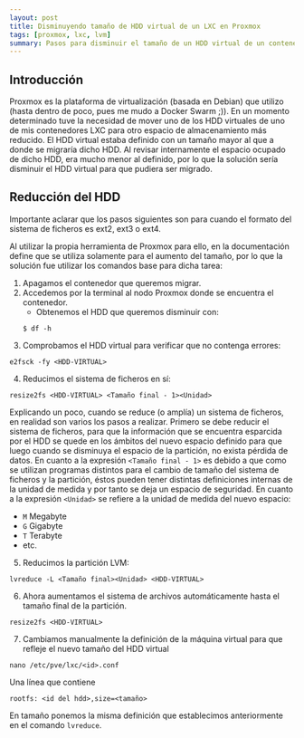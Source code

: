 ```yaml
---
layout: post
title: Disminuyendo tamaño de HDD virtual de un LXC en Proxmox
tags: [proxmox, lxc, lvm]
summary: Pasos para disminuir el tamaño de un HDD virtual de un contenedor LXC en Proxmox.
---
```


## Introducción

Proxmox es la plataforma de virtualización (basada en Debian) que utilizo (hasta dentro de poco, pues me mudo a Docker Swarm ;)). En un momento determinado tuve la necesidad de mover uno de los HDD virtuales de uno de mis contenedores LXC para otro espacio de almacenamiento más reducido. El HDD virtual estaba definido con un tamaño mayor al que a donde se migraría dicho HDD. Al revisar internamente el espacio ocupado de dicho HDD, era mucho menor al definido, por lo que la solución sería disminuir el HDD virtual para que pudiera ser migrado.

## Reducción del HDD

Importante aclarar que los pasos siguientes son para cuando el formato del sistema de ficheros es ext2, ext3 o ext4.

Al utilizar la propia herramienta de Proxmox para ello, en la documentación define que se utiliza solamente para el aumento del tamaño, por lo que la solución fue utilizar los comandos base para dicha tarea:

  1. Apagamos el contenedor que queremos migrar.
  2. Accedemos por la terminal al nodo Proxmox donde se encuentra el contenedor.
     * Obtenemos el HDD que queremos disminuir con:
     ```terminal
     $ df -h
     ```
  3. Comprobamos el HDD virtual para verificar que no contenga errores:
  ```terminal
  e2fsck -fy <HDD-VIRTUAL>
  ```
  4. Reducimos el sistema de ficheros en sí:
  ```terminal
  resize2fs <HDD-VIRTUAL> <Tamaño final - 1><Unidad>
  ```
Explicando un poco, cuando se reduce (o amplía) un sistema de ficheros, en realidad son varios los pasos a realizar. Primero se debe reducir el sistema de ficheros, para que la información que se encuentra esparcida por el HDD se quede en los ámbitos del nuevo espacio definido para que luego cuando se disminuya el espacio de la partición, no exista pérdida de datos.
En cuanto a la expresión `<Tamaño final - 1>` es debido a que como se utilizan programas distintos para el cambio de tamaño del sistema de ficheros y la partición, éstos pueden tener distintas definiciones internas de la unidad de medida y por tanto se deja un espacio de seguridad.
En cuanto a la expresión `<Unidad>` se refiere a la unidad de medida del nuevo espacio:
  * `M` Megabyte
  * `G` Gigabyte
  * `T` Terabyte
  * etc.

  5. Reducimos la partición LVM:
```terminal
lvreduce -L <Tamaño final><Unidad> <HDD-VIRTUAL>
```
  6. Ahora aumentamos el sistema de archivos automáticamente hasta el tamaño final de la partición.
```terminal
resize2fs <HDD-VIRTUAL>
```
  7. Cambiamos manualmente la definición de la máquina virtual para que refleje el nuevo tamaño del HDD virtual
```terminal
nano /etc/pve/lxc/<id>.conf
```
Una línea que contiene
```
rootfs: <id del hdd>,size=<tamaño>
```
En tamaño ponemos la misma definición que establecimos anteriormente en el comando `lvreduce`.